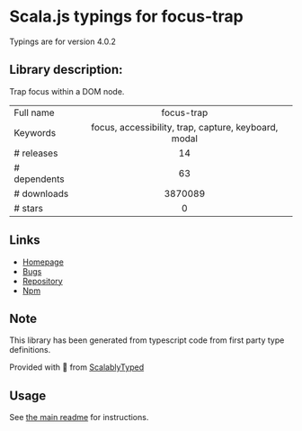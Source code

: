 
# Scala.js typings for focus-trap

Typings are for version 4.0.2

## Library description:
Trap focus within a DOM node.

|                    |                 |
| ------------------ | :-------------: |
| Full name          | focus-trap |
| Keywords           | focus, accessibility, trap, capture, keyboard, modal |
| # releases         | 14 |
| # dependents       | 63 |
| # downloads        | 3870089 |
| # stars            | 0 |

## Links
- [Homepage](https://github.com/davidtheclark/focus-trap#readme)
- [Bugs](https://github.com/davidtheclark/focus-trap/issues)
- [Repository](https://github.com/davidtheclark/focus-trap)
- [Npm](https://www.npmjs.com/package/focus-trap)
    


## Note
This library has been generated from typescript code from first party type definitions.

Provided with :purple_heart: from [ScalablyTyped](https://github.com/oyvindberg/ScalablyTyped)

## Usage
See [the main readme](../../readme.md) for instructions.


